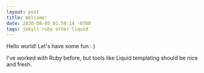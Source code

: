 ```yaml
---
layout: post
title: Welcome!
date: 2020-08-05 01:58:14 -0700
tags: jekyll ruby other liquid
---
```


Hello world! Let's have some fun : ) 

I've worked with Ruby before, but tools like Liquid templating should be nice and fresh.
